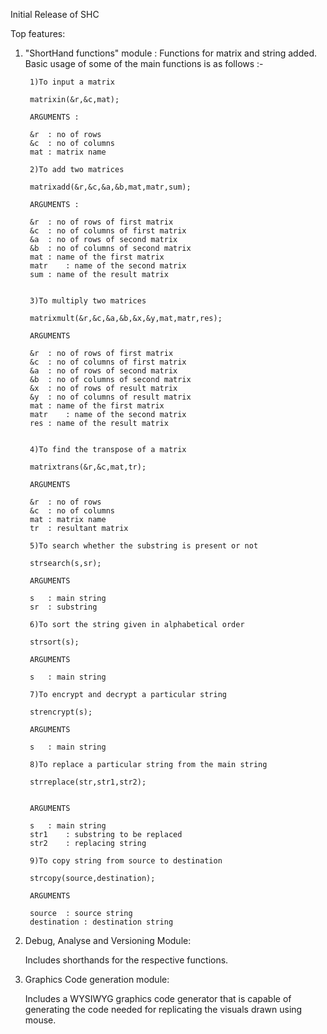 Initial Release of SHC

Top features:

1. "ShortHand functions" module :
		Functions for matrix and string added. Basic usage of some of the main functions is as follows :-

		1)To input a matrix

		matrixin(&r,&c,mat);

		ARGUMENTS :

		&r	: no of rows
		&c	: no of columns
		mat	: matrix name 

		2)To add two matrices

		matrixadd(&r,&c,&a,&b,mat,matr,sum);

		ARGUMENTS :

		&r	: no of rows of first matrix
		&c	: no of columns of first matrix
		&a	: no of rows of second matrix
		&b	: no of columns of second matrix
		mat	: name of the first matrix
		matr	: name of the second matrix
		sum	: name of the result matrix


		3)To multiply two matrices

		matrixmult(&r,&c,&a,&b,&x,&y,mat,matr,res);

		ARGUMENTS

		&r	: no of rows of first matrix
		&c	: no of columns of first matrix
		&a	: no of rows of second matrix
		&b	: no of columns of second matrix
		&x	: no of rows of result matrix
		&y	: no of columns of result matrix
		mat	: name of the first matrix
		matr	: name of the second matrix
		res	: name of the result matrix


		4)To find the transpose of a matrix

		matrixtrans(&r,&c,mat,tr);

		ARGUMENTS

		&r	: no of rows
		&c	: no of columns
		mat	: matrix name 
		tr	: resultant matrix

		5)To search whether the substring is present or not

		strsearch(s,sr);

		ARGUMENTS

		s	: main string
		sr	: substring

		6)To sort the string given in alphabetical order

		strsort(s);

		ARGUMENTS

		s	: main string

		7)To encrypt and decrypt a particular string

		strencrypt(s);

		ARGUMENTS

		s	: main string

		8)To replace a particular string from the main string

		strreplace(str,str1,str2);


		ARGUMENTS

		s	: main string
		str1	: substring to be replaced
		str2	: replacing string

		9)To copy string from source to destination

		strcopy(source,destination);

		ARGUMENTS

		source	: source string
		destination : destination string

2. Debug, Analyse and Versioning Module:

	Includes shorthands for the respective functions.

3. Graphics Code generation module:

	Includes a WYSIWYG graphics code generator that is capable of generating the code needed for replicating the visuals drawn using mouse.
